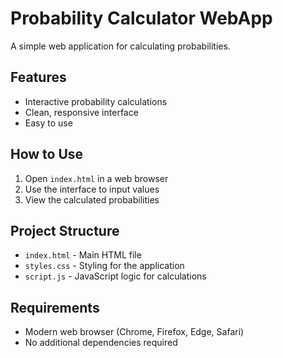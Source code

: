 # Probability Calculator WebApp

A simple web application for calculating probabilities.

## Features
- Interactive probability calculations
- Clean, responsive interface
- Easy to use

## How to Use
1. Open `index.html` in a web browser
2. Use the interface to input values
3. View the calculated probabilities

## Project Structure
- `index.html` - Main HTML file
- `styles.css` - Styling for the application
- `script.js` - JavaScript logic for calculations

## Requirements
- Modern web browser (Chrome, Firefox, Edge, Safari)
- No additional dependencies required
